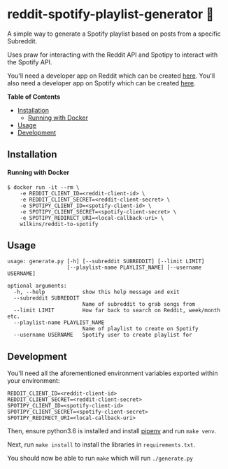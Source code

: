 # reddit-spotify-playlist-generator 🎵

A simple way to generate a Spotify playlist based on posts from a specific
Subreddit.

Uses praw for interacting with the Reddit API and Spotipy to interact with the
Spotify API.

You'll need a developer app on Reddit which can be created
[here](https://www.reddit.com/prefs/apps/). You'll also need a developer app on
Spotify which can be created
[here](https://developer.spotify.com/dashboard/applications).

**Table of Contents**

<!-- toc -->

- [Installation](#installation)
    + [Running with Docker](#running-with-docker)
- [Usage](#usage)
- [Development](#development)

<!-- tocstop -->

## Installation

#### Running with Docker

```console
$ docker run -it --rm \
    -e REDDIT_CLIENT_ID=<reddit-client-id> \
    -e REDDIT_CLIENT_SECRET=<reddit-client-secret> \
    -e SPOTIPY_CLIENT_ID=<spotify-client-id> \
    -e SPOTIPY_CLIENT_SECRET=<spotify-client-secret> \
    -e SPOTIPY_REDIRECT_URI=<local-callback-uri> \
    w1lkins/reddit-to-spotify
```

## Usage

```console
usage: generate.py [-h] [--subreddit SUBREDDIT] [--limit LIMIT]
                   [--playlist-name PLAYLIST_NAME] [--username USERNAME]

optional arguments:
  -h, --help            show this help message and exit
  --subreddit SUBREDDIT
                        Name of subreddit to grab songs from
  --limit LIMIT         How far back to search on Reddit, week/month etc.
  --playlist-name PLAYLIST_NAME
                        Name of playlist to create on Spotify
  --username USERNAME   Spotify user to create playlist for
```

## Development

You'll need all the aforementioned environment variables exported within your
environment:

```console
REDDIT_CLIENT_ID=<reddit-client-id>
REDDIT_CLIENT_SECRET=<reddit-client-secret>
SPOTIPY_CLIENT_ID=<spotify-client-id>
SPOTIPY_CLIENT_SECRET=<spotify-client-secret>
SPOTIPY_REDIRECT_URI=<local-callback-uri>
```

Then, ensure python3.6 is installed and install
[pipenv](https://pipenv.readthedocs.io/en/latest/) and run `make venv`.

Next, run `make install` to install the libraries in `requirements.txt`.

You should now be able to run `make` which will run `./generate.py`

